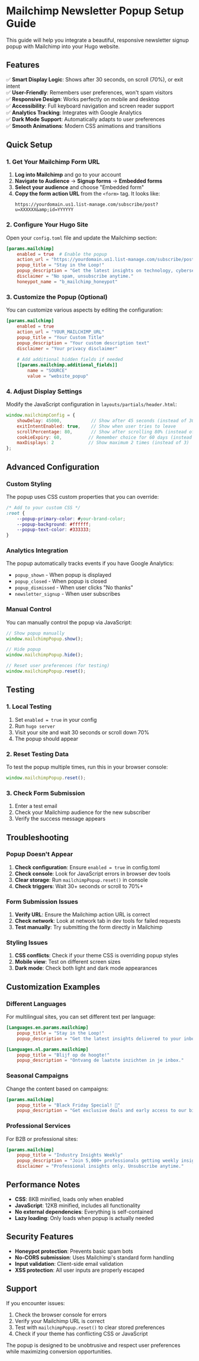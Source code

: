 # Mailchimp Newsletter Popup Setup Guide

This guide will help you integrate a beautiful, responsive newsletter signup popup with Mailchimp into your Hugo website.

## Features

✅ **Smart Display Logic**: Shows after 30 seconds, on scroll (70%), or exit intent  
✅ **User-Friendly**: Remembers user preferences, won't spam visitors  
✅ **Responsive Design**: Works perfectly on mobile and desktop  
✅ **Accessibility**: Full keyboard navigation and screen reader support  
✅ **Analytics Tracking**: Integrates with Google Analytics  
✅ **Dark Mode Support**: Automatically adapts to user preferences  
✅ **Smooth Animations**: Modern CSS animations and transitions  

## Quick Setup

### 1. Get Your Mailchimp Form URL

1. **Log into Mailchimp** and go to your account
2. **Navigate to Audience** → **Signup forms** → **Embedded forms**
3. **Select your audience** and choose "Embedded form"
4. **Copy the form action URL** from the `<form>` tag. It looks like:
   ```
   https://yourdomain.us1.list-manage.com/subscribe/post?u=XXXXXX&amp;id=YYYYYY
   ```

### 2. Configure Your Hugo Site

Open your `config.toml` file and update the Mailchimp section:

```toml
[params.mailchimp]
    enabled = true  # Enable the popup
    action_url = "https://yourdomain.us1.list-manage.com/subscribe/post?u=XXXXXX&amp;id=YYYYYY"
    popup_title = "Stay in the Loop!"
    popup_description = "Get the latest insights on technology, cybersecurity, and business growth delivered to your inbox."
    disclaimer = "No spam, unsubscribe anytime."
    honeypot_name = "b_mailchimp_honeypot"
```

### 3. Customize the Popup (Optional)

You can customize various aspects by editing the configuration:

```toml
[params.mailchimp]
    enabled = true
    action_url = "YOUR_MAILCHIMP_URL"
    popup_title = "Your Custom Title"
    popup_description = "Your custom description text"
    disclaimer = "Your privacy disclaimer"
    
    # Add additional hidden fields if needed
    [[params.mailchimp.additional_fields]]
        name = "SOURCE"
        value = "website_popup"
```

### 4. Adjust Display Settings

Modify the JavaScript configuration in `layouts/partials/header.html`:

```javascript
window.mailchimpConfig = {
    showDelay: 45000,           // Show after 45 seconds (instead of 30)
    exitIntentEnabled: true,    // Show when user tries to leave
    scrollPercentage: 80,       // Show after scrolling 80% (instead of 70%)
    cookieExpiry: 60,          // Remember choice for 60 days (instead of 30)
    maxDisplays: 2             // Show maximum 2 times (instead of 3)
};
```

## Advanced Configuration

### Custom Styling

The popup uses CSS custom properties that you can override:

```css
/* Add to your custom CSS */
:root {
    --popup-primary-color: #your-brand-color;
    --popup-background: #ffffff;
    --popup-text-color: #333333;
}
```

### Analytics Integration

The popup automatically tracks events if you have Google Analytics:

- `popup_shown` - When popup is displayed
- `popup_closed` - When popup is closed
- `popup_dismissed` - When user clicks "No thanks"
- `newsletter_signup` - When user subscribes

### Manual Control

You can manually control the popup via JavaScript:

```javascript
// Show popup manually
window.mailchimpPopup.show();

// Hide popup
window.mailchimpPopup.hide();

// Reset user preferences (for testing)
window.mailchimpPopup.reset();
```

## Testing

### 1. Local Testing

1. Set `enabled = true` in your config
2. Run `hugo server`
3. Visit your site and wait 30 seconds or scroll down 70%
4. The popup should appear

### 2. Reset Testing Data

To test the popup multiple times, run this in your browser console:

```javascript
window.mailchimpPopup.reset();
```

### 3. Check Form Submission

1. Enter a test email
2. Check your Mailchimp audience for the new subscriber
3. Verify the success message appears

## Troubleshooting

### Popup Doesn't Appear

1. **Check configuration**: Ensure `enabled = true` in config.toml
2. **Check console**: Look for JavaScript errors in browser dev tools
3. **Clear storage**: Run `mailchimpPopup.reset()` in console
4. **Check triggers**: Wait 30+ seconds or scroll to 70%+

### Form Submission Issues

1. **Verify URL**: Ensure the Mailchimp action URL is correct
2. **Check network**: Look at network tab in dev tools for failed requests
3. **Test manually**: Try submitting the form directly in Mailchimp

### Styling Issues

1. **CSS conflicts**: Check if your theme CSS is overriding popup styles
2. **Mobile view**: Test on different screen sizes
3. **Dark mode**: Check both light and dark mode appearances

## Customization Examples

### Different Languages

For multilingual sites, you can set different text per language:

```toml
[Languages.en.params.mailchimp]
    popup_title = "Stay in the Loop!"
    popup_description = "Get the latest insights delivered to your inbox."

[Languages.nl.params.mailchimp]
    popup_title = "Blijf op de hoogte!"
    popup_description = "Ontvang de laatste inzichten in je inbox."
```

### Seasonal Campaigns

Change the content based on campaigns:

```toml
[params.mailchimp]
    popup_title = "Black Friday Special! 🎉"
    popup_description = "Get exclusive deals and early access to our biggest sale of the year."
```

### Professional Services

For B2B or professional sites:

```toml
[params.mailchimp]
    popup_title = "Industry Insights Weekly"
    popup_description = "Join 5,000+ professionals getting weekly insights on cybersecurity trends and best practices."
    disclaimer = "Professional insights only. Unsubscribe anytime."
```

## Performance Notes

- **CSS**: 8KB minified, loads only when enabled
- **JavaScript**: 12KB minified, includes all functionality
- **No external dependencies**: Everything is self-contained
- **Lazy loading**: Only loads when popup is actually needed

## Security Features

- **Honeypot protection**: Prevents basic spam bots
- **No-CORS submission**: Uses Mailchimp's standard form handling
- **Input validation**: Client-side email validation
- **XSS protection**: All user inputs are properly escaped

## Support

If you encounter issues:

1. Check the browser console for errors
2. Verify your Mailchimp URL is correct
3. Test with `mailchimpPopup.reset()` to clear stored preferences
4. Check if your theme has conflicting CSS or JavaScript

The popup is designed to be unobtrusive and respect user preferences while maximizing conversion opportunities.